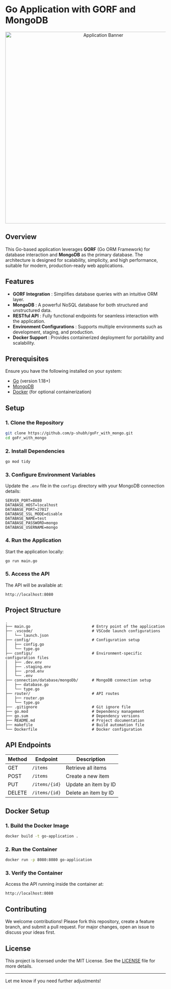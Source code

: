 # Go Application with GORF and MongoDB

<p align="center">
  <img src="https://github.com/gofr-dev/gofr/assets/44036979/916fe7b1-42fb-4af1-9e0b-4a7a064c243c" alt="Application Banner" width="600">
</p>

## Overview

This Go-based application leverages **GORF** (Go ORM Framework) for database interaction and **MongoDB** as the primary database. The architecture is designed for scalability, simplicity, and high performance, suitable for modern, production-ready web applications.

## Features

* **GORF Integration** : Simplifies database queries with an intuitive ORM layer.
* **MongoDB** : A powerful NoSQL database for both structured and unstructured data.
* **RESTful API** : Fully functional endpoints for seamless interaction with the application.
* **Environment Configurations** : Supports multiple environments such as development, staging, and production.
* **Docker Support** : Provides containerized deployment for portability and scalability.

## Prerequisites

Ensure you have the following installed on your system:

* [Go](https://golang.org/doc/install) (version 1.18+)
* [MongoDB](https://www.mongodb.com/try/download/community)
* [Docker](https://www.docker.com/products/docker-desktop) (for optional containerization)

## Setup

### 1. Clone the Repository

```bash
git clone https://github.com/p-shubh/goFr_with_mongo.git
cd goFr_with_mongo
```

### 2. Install Dependencies

```bash
go mod tidy
```

### 3. Configure Environment Variables

Update the `.env` file in the `configs` directory with your MongoDB connection details:

```dotenv
SERVER_PORT=8080
DATABASE_HOST=localhost
DATABASE_PORT=27017
DATABASE_SSL_MODE=disable
DATABASE_NAME=test
DATABASE_PASSWORD=mongo
DATABASE_USERNAME=mongo
```

### 4. Run the Application

Start the application locally:

```bash
go run main.go
```

### 5. Access the API

The API will be available at:

```
http://localhost:8080
```

## Project Structure

```plaintext
.
├── main.go                           # Entry point of the application
├── .vscode/                          # VSCode launch configurations
│   └── launch.json
├── config/                           # Configuration setup
│   ├── config.go
│   └── type.go
├── configs/                          # Environment-specific configuration files
│   ├── .dev.env
│   ├── .staging.env
│   ├── .prod.env
│   └── .env
├── connection/database/mongoDb/      # MongoDB connection setup
│   ├── database.go
│   └── type.go
├── router/                           # API routes
│   ├── router.go
│   └── type.go
├── .gitignore                        # Git ignore file
├── go.mod                            # Dependency management
├── go.sum                            # Dependency versions
├── README.md                         # Project documentation
├── makefile                          # Build automation file
└── Dockerfile                        # Docker configuration
```

## API Endpoints

| Method | Endpoint        | Description          |
| ------ | --------------- | -------------------- |
| GET    | `/items`      | Retrieve all items   |
| POST   | `/items`      | Create a new item    |
| PUT    | `/items/{id}` | Update an item by ID |
| DELETE | `/items/{id}` | Delete an item by ID |

## Docker Setup

### 1. Build the Docker Image

```bash
docker build -t go-application .
```

### 2. Run the Container

```bash
docker run -p 8080:8080 go-application
```

### 3. Verify the Container

Access the API running inside the container at:

```
http://localhost:8080
```

## Contributing

We welcome contributions! Please fork this repository, create a feature branch, and submit a pull request. For major changes, open an issue to discuss your ideas first.

## License

This project is licensed under the MIT License. See the [LICENSE](https://chatgpt.com/c/LICENSE) file for more details.

---

Let me know if you need further adjustments!
